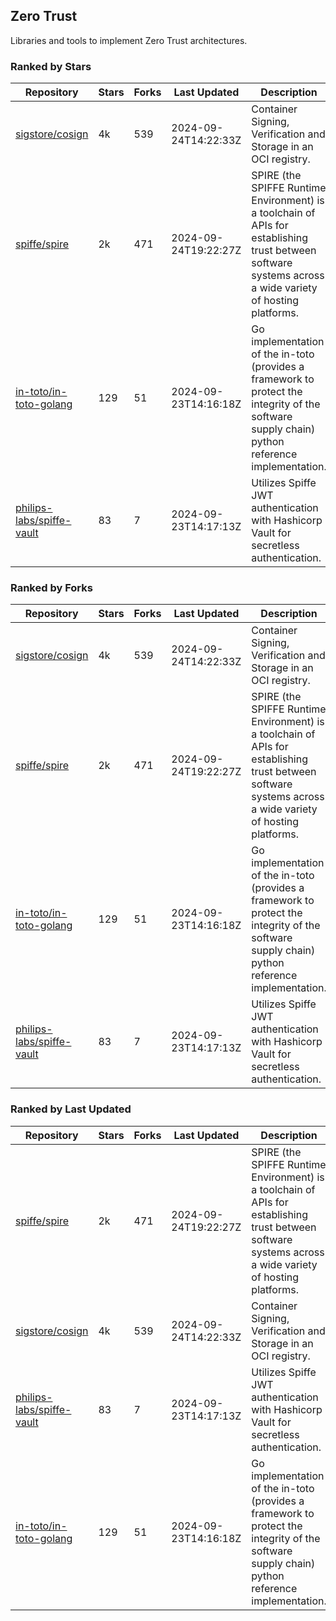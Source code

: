 ## Zero Trust

Libraries and tools to implement Zero Trust architectures.

### Ranked by Stars

| Repository | Stars | Forks | Last Updated | Description | 
|------------|-------|-------|--------------|-------------|
| [sigstore/cosign](https://github.com/sigstore/cosign) | 4k | 539 | 2024-09-24T14:22:33Z |  Container Signing, Verification and Storage in an OCI registry. |
| [spiffe/spire](https://github.com/spiffe/spire) | 2k | 471 | 2024-09-24T19:22:27Z |  SPIRE (the SPIFFE Runtime Environment) is a toolchain of APIs for establishing trust between software systems across a wide variety of hosting platforms. |
| [in-toto/in-toto-golang](https://github.com/in-toto/in-toto-golang) | 129 | 51 | 2024-09-23T14:16:18Z |  Go implementation of the in-toto (provides a framework to protect the integrity of the software supply chain) python reference implementation. |
| [philips-labs/spiffe-vault](https://github.com/philips-labs/spiffe-vault) | 83 | 7 | 2024-09-23T14:17:13Z |  Utilizes Spiffe JWT authentication with Hashicorp Vault for secretless authentication. |

### Ranked by Forks

| Repository | Stars | Forks | Last Updated | Description | 
|------------|-------|-------|--------------|-------------|
| [sigstore/cosign](https://github.com/sigstore/cosign) | 4k | 539 | 2024-09-24T14:22:33Z |  Container Signing, Verification and Storage in an OCI registry. |
| [spiffe/spire](https://github.com/spiffe/spire) | 2k | 471 | 2024-09-24T19:22:27Z |  SPIRE (the SPIFFE Runtime Environment) is a toolchain of APIs for establishing trust between software systems across a wide variety of hosting platforms. |
| [in-toto/in-toto-golang](https://github.com/in-toto/in-toto-golang) | 129 | 51 | 2024-09-23T14:16:18Z |  Go implementation of the in-toto (provides a framework to protect the integrity of the software supply chain) python reference implementation. |
| [philips-labs/spiffe-vault](https://github.com/philips-labs/spiffe-vault) | 83 | 7 | 2024-09-23T14:17:13Z |  Utilizes Spiffe JWT authentication with Hashicorp Vault for secretless authentication. |

### Ranked by Last Updated

| Repository | Stars | Forks | Last Updated | Description | 
|------------|-------|-------|--------------|-------------|
| [spiffe/spire](https://github.com/spiffe/spire) | 2k | 471 | 2024-09-24T19:22:27Z |  SPIRE (the SPIFFE Runtime Environment) is a toolchain of APIs for establishing trust between software systems across a wide variety of hosting platforms. |
| [sigstore/cosign](https://github.com/sigstore/cosign) | 4k | 539 | 2024-09-24T14:22:33Z |  Container Signing, Verification and Storage in an OCI registry. |
| [philips-labs/spiffe-vault](https://github.com/philips-labs/spiffe-vault) | 83 | 7 | 2024-09-23T14:17:13Z |  Utilizes Spiffe JWT authentication with Hashicorp Vault for secretless authentication. |
| [in-toto/in-toto-golang](https://github.com/in-toto/in-toto-golang) | 129 | 51 | 2024-09-23T14:16:18Z |  Go implementation of the in-toto (provides a framework to protect the integrity of the software supply chain) python reference implementation. |

